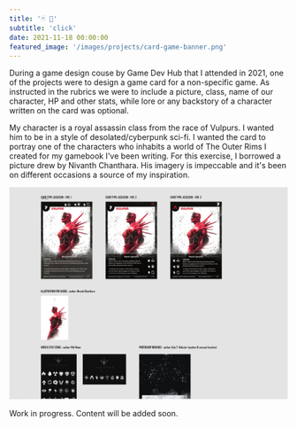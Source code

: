 ```yaml
---
title: '🃏 💭'
subtitle: 'click'
date: 2021-11-18 00:00:00
featured_image: '/images/projects/card-game-banner.png'
---
```


During a game design couse by Game Dev Hub that I attended in 2021, one of the projects were to design a game card for a non-specific game. As instructed in the rubrics we were to include a picture, class, name of our character, HP and other stats, while lore or any backstory of a character written on the card was optional.


My character is a royal assassin class from the race of Vulpurs. I wanted him to be in a style of desolated/cyberpunk sci-fi. I wanted the card to portray one of the characters who inhabits a world of The Outer Rims I created for my gamebook I've been writing. For this exercise, I borrowed a picture drew by Nivanth Chanthara. His imagery is impeccable and it's been on different occasions a source of my inspiration.


![](/images/projects/capture-card-adobexd.PNG)

Work in progress. Content will be added soon.

